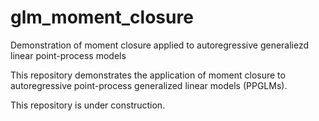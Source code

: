 # glm_moment_closure
Demonstration of moment closure applied to autoregressive generaliezd linear point-process models

This repository demonstrates the application of moment closure to 
autoregressive point-process generalized linear models (PPGLMs).

This repository is under construction.
